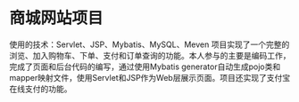 # 商城网站项目
使用的技术：Servlet、JSP、Mybatis、MySQL、Meven
项目实现了一个完整的浏览、加入购物车、下单、支付和订单查询的功能。本人参与的主要是编码工作，完成了页面和后台代码的编写，通过使用Mybatis generator自动生成pojo类和mapper映射文件，使用Servlet和JSP作为Web层展示页面。项目还实现了支付宝在线支付的功能。
